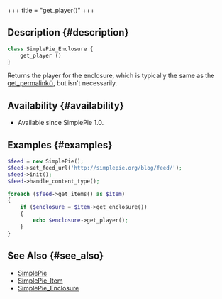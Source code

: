 +++
title = "get_player()"
+++

## Description {#description}

```php
class SimplePie_Enclosure {
    get_player ()
}
```

Returns the player for the enclosure, which is typically the same as the [get_permalink()](@/wiki/reference/simplepie_item/get_permalink.md), but isn't necessarily.

## Availability {#availability}

- Available since SimplePie 1.0.

## Examples {#examples}

```php
$feed = new SimplePie();
$feed->set_feed_url('http://simplepie.org/blog/feed/');
$feed->init();
$feed->handle_content_type();

foreach ($feed->get_items() as $item)
{
    if ($enclosure = $item->get_enclosure())
    {
        echo $enclosure->get_player();
    }
}
```

## See Also {#see_also}

- [SimplePie](@/wiki/reference/simplepie/_index.md)
- [SimplePie_Item](@/wiki/reference/simplepie_item/_index.md)
- [SimplePie_Enclosure](@/wiki/reference/simplepie_enclosure/_index.md)
